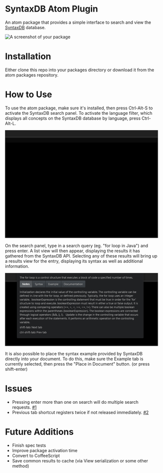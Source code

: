 # SyntaxDB Atom Plugin

An atom package that provides a simple interface to search and view the [SyntaxDB](https://syntaxdb.com/) database.

![A screenshot of your package](https://f.cloud.github.com/assets/69169/2290250/c35d867a-a017-11e3-86be-cd7c5bf3ff9b.gif)

# Installation
Either clone this repo into your packages directory or download it from the atom packages repository.

# How to Use
To use the atom package, make sure it's installed, then press Ctrl-Alt-S to activate the SyntaxDB search panel.
To activate the language filter, which displays all concepts on the SyntaxDB database by language, press Ctrl-Alt-L.

![Search View](screenshots/SearchView.gif)

On the search panel, type in a search query (eg. "for loop in Java") and press enter. A list view will then appear, displaying the results
it has gathered from the SyntaxDB API. Selecting any of these results will bring up a results view for the entry, displaying
its syntax as well as additional information.

![Results View](screenshots/ResultsView.png)

It is also possible to place the syntax example provided by SyntaxDB directly into your document. To do this, make sure the Example tab
is currently selected, then press the "Place in Document" button. (or press shift-enter)

# Issues
- Pressing enter more than one on search will do multiple search requests. [#1](https://github.com/Coteh/syntaxdb-atom-plugin/issues/1)
- Previous tab shortcut registers twice if not released immediately. [#2](https://github.com/Coteh/syntaxdb-atom-plugin/issues/2)

# Future Additions
- Finish spec tests
- Improve package activation time
- Convert to CoffeeScript
- Save common results to cache (via View serialization or some other method)

